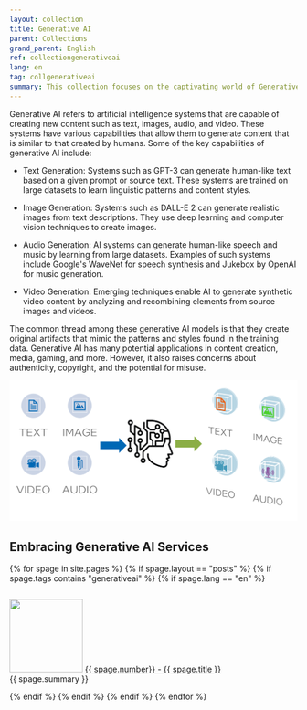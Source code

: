 ```yaml
---
layout: collection
title: Generative AI
parent: Collections
grand_parent: English
ref: collectiongenerativeai
lang: en
tag: collgenerativeai
summary: This collection focuses on the captivating world of Generative AI, a field that's redefining creativity and automation. Dive into discussions with leading experts who unravel the potential of AI to generate art, music, and content, revolutionizing industries from entertainment to marketing. Discover how Generative AI is not just a tool but a game-changer for those seeking to amplify their creative output and streamline complex processes.
---
```


Generative AI refers to artificial intelligence systems that are capable of creating new content such as text, images, audio, and video. These systems have various capabilities that allow them to generate content that is similar to that created by humans. Some of the key capabilities of generative AI include:

* Text Generation: Systems such as GPT-3 can generate human-like text based on a given prompt or source text. These systems are trained on large datasets to learn linguistic patterns and content styles.

* Image Generation: Systems such as DALL-E 2 can generate realistic images from text descriptions. They use deep learning and computer vision techniques to create images.

* Audio Generation: AI systems can generate human-like speech and music by learning from large datasets. Examples of such systems include Google's WaveNet for speech synthesis and Jukebox by OpenAI for music generation.

* Video Generation: Emerging techniques enable AI to generate synthetic video content by analyzing and recombining elements from source images and videos.

The common thread among these generative AI models is that they create original artifacts that mimic the patterns and styles found in the training data. Generative AI has many potential applications in content creation, media, gaming, and more. However, it also raises concerns about authenticity, copyright, and the potential for misuse.

![genAI.png](./genAI.png)

## Embracing Generative AI Services

{% for spage in site.pages %}
{% if spage.layout == "posts" %}
{% if spage.tags contains "generativeai" %}
{% if spage.lang == "en" %}
<div style="display: flex;">
    <p class="episode">
    <img class="thumbnail" src="../{{ spage.path | remove: spage.name }}/{{ spage.img }}" width="128" height="128">
    <a href="{{ spage.url }}">{{ spage.number}} - {{ spage.title }}</a><br>
    {{ spage.summary }}
    </p>
</div>
{% endif %}
{% endif %}
{% endif %}
{% endfor %}

